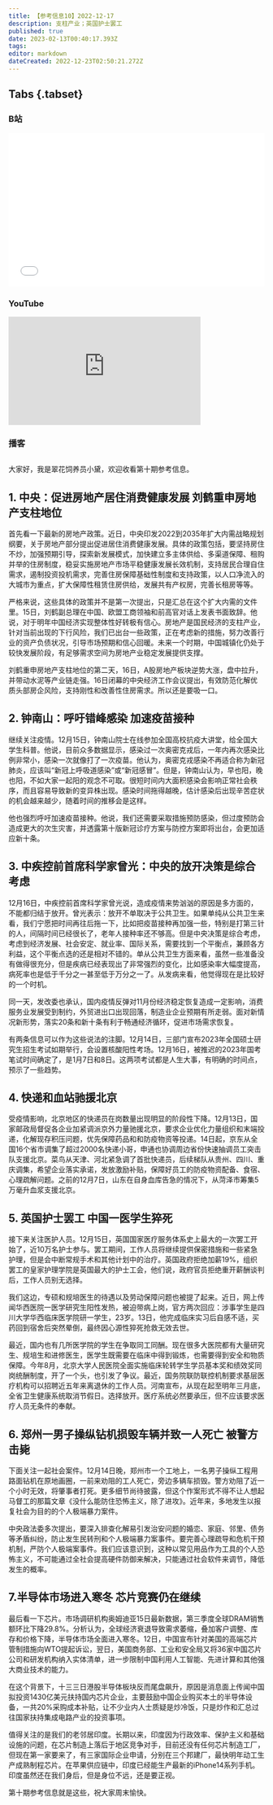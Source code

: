 ```yaml
---
title: 【参考信息10】2022-12-17
description: 支柱产业；英国护士罢工
published: true
date: 2023-02-13T00:40:17.393Z
tags: 
editor: markdown
dateCreated: 2022-12-23T02:50:21.272Z
---
```


## Tabs {.tabset}
### B站
<div style="position: relative; padding: 30% 45%;">
<iframe style="position: absolute; width: 100%; height: 100%; left: 0; top: 0;" src="//player.bilibili.com/player.html?&bvid=BV1TR4y1k7Ev&page=1&as_wide=1&high_quality=1&danmaku=1" scrolling="no" border="0" frameborder="no" framespacing="0" allowfullscreen="true"></iframe>
</div>

### YouTube
<div style="position: relative; padding-bottom: calc(56.25% * 0.75); /* 16:9 */ width: 75%; height: 0;">
<iframe style="position: absolute; top: 0; left: 0; width: 100%; height: 100%;" src="https://www.youtube-nocookie.com/embed/yR2COaf0Pxw" title="YouTube video player" frameborder="0" allow="accelerometer; autoplay; clipboard-write; encrypted-media; gyroscope; picture-in-picture" allowfullscreen></iframe>
</div>
  
### 播客
<div class="podcast-player"></div>

## 

大家好，我是翠花饲养员小黛，欢迎收看第十期参考信息。

## 1. 中央：促进房地产居住消费健康发展 刘鹤重申房地产支柱地位

首先看一下最新的房地产政策。近日，中央印发2022到2035年扩大内需战略规划纲要，关于房地产部分提出促进居住消费健康发展。具体的政策包括，要坚持房住不炒，加强预期引导，探索新发展模式，加快建立多主体供给、多渠道保障、租购并举的住房制度，稳妥实施房地产市场平稳健康发展长效机制，支持居民合理自住需求，遏制投资投机需求，完善住房保障基础性制度和支持政策，以人口净流入的大城市为重点，扩大保障性租赁住房供给，发展共有产权房，完善长租房等等。

严格来说，这些具体的政策并不是第一次提出，只是汇总在这个扩大内需的文件里。15日，刘鹤副总理在中国、欧盟工商领袖和前高官对话上发表书面致辞。他说，对于明年中国经济实现整体性好转极有信心。房地产是国民经济的支柱产业，针对当前出现的下行风险，我们已出台一些政策，正在考虑新的措施，努力改善行业的资产负债状况，引导市场预期和信心回暖。未来一个时期，中国城镇化仍处于较快发展阶段，有足够需求空间为房地产业稳定发展提供支撑。

刘鹤重申房地产支柱地位的第二天，16日，A股房地产板块逆势大涨，盘中拉升，并带动水泥等产业链走强。16日闭幕的中央经济工作会议提出，有效防范化解优质头部房企风险，支持刚性和改善性住房需求。所以还是要吸一口。

## 2. 钟南山：呼吁错峰感染 加速疫苗接种

继续关注疫情。12月15日，钟南山院士在线参加全国高校抗疫大讲堂，给全国大学生科普。他说，目前众多数据显示，感染过一次奥密克戎后，一年内再次感染比例非常小，感染一次就像打了一次疫苗。他认为，奥密克戎感染不再适合称为新冠肺炎，应该叫“新冠上呼吸道感染”或“新冠感冒”。但是，钟南山认为，早也阳，晚也阳，不如大家一起阳的观念不可取。很短时间内大面积感染会影响正常社会秩序，而且容易导致新的变异株出现。感染时间拖得越晚，估计感染后出现辛苦症状的机会越来越少，随着时间的推移会是这样。

他也强烈呼吁加速疫苗接种。他说，我们还需要采取措施预防感染，但过度预防会造成更大的次生灾害，并透露第十版新冠诊疗方案与防控方案即将出台，会更加适应新十条。

## 3. 中疾控前首席科学家曾光：中央的放开决策是综合考虑

12月16日，中疾控前首席科学家曾光说，造成疫情来势汹汹的原因是多方面的，不能都归结于放开。曾光表示：放开不单取决于公共卫生。如果单纯从公共卫生来看，我们宁愿把时间再往后拖一下，比如把疫苗接种再加强一些，特别是打第三针的人，间隔时间已经很长了，老年人接种率还不够高。但是中央决策是综合考虑，考虑到经济发展、社会安定、就业率、国际关系，需要找到一个平衡点，兼顾各方利益，这个平衡点选的还是相对不错的。单从公共卫生方面来看，虽然一些准备没有做得很充分，但是疾病已经表现出了非常强烈的变化，比如感染率大幅度提高，病死率也是低于千分之一甚至低于万分之一了。从发病来看，他觉得现在是比较好的一个时机。

同一天，发改委也承认，国内疫情反弹对11月份经济稳定恢复造成一定影响，消费服务业发展受到制约，外贸进出口出现回落，制造业企业预期有所走弱。面对新情况新形势，落实20条和新十条有利于畅通经济循环，促进市场需求恢复。

有两条信息可以作为这些说法的注脚。12月14日，三部门宣布2023年全国硕士研究生招生考试如期举行，会设置核酸阳性考场。12月16日，被推迟的2023年国考笔试时间确定了，是1月7日和8日。这两项考试都是人生大事，有明确的时间点，预示了一些趋势。

## 4. 快递和血站驰援北京

受疫情影响，北京地区的快递员在岗数量出现明显的阶段性下降。12月13日，国家邮政局督促各企业加紧调派京外力量驰援北京，要求企业优化力量组织和末端投递，化解现存积压问题，优先保障药品和和防疫物资等投递。14日起，京东从全国16个省市调集了超过2000名快递小哥，申通也协调周边省份快速抽调员工突击队支援北京。菜鸟从天津、河北紧急调了首批快递员，后续梯队从贵州、四川、重庆调集，希望企业落实承诺，发放激励补贴，保障好员工的防疫物资配备、食宿、心理疏解问题。之前的12月7日，山东在自身血库告急的情况下，从菏泽市筹集5万毫升血浆支援北京。

## 5. 英国护士罢工 中国一医学生猝死

接下来关注医护人员。12月15日，英国国家医疗服务体系史上最大的一次罢工开始了，近10万名护士参与。罢工期间，工作人员将继续提供保密措施和一些紧急护理，但是会中断常规手术和其他计划中的治疗。英国政府拒绝加薪19%，组织罢工的皇家护理学院是英国最大的护士工会，他们说，政府官员拒绝重开薪酬谈判后，工作人员别无选择。

我们这边，专硕和规培医生的待遇以及劳动保障问题也被提了起来。近日，网上传闻华西医院一医学研究生阳性发热，被迫带病上岗，官方两次回应：涉事学生是四川大学华西临床医学院研一学生，23岁。13日，他完成临床实习后自感不适，买药回到宿舍后突然晕倒，最终因心源性猝死抢救无效去世。

最近，国内也有几所医学院的学生在争取同工同酬。现在很多大医院都有大量研究生、规培生和进修医生，医学生既需要在临床中得到锻炼，也需要得到安全和物质保障。今年8月，北京大学人民医院全面实施临床轮转学生学员基本奖和绩效奖同岗统酬制度，开了一个头，也引发了争议。最近，国务院联防联控机制要求基层医疗机构可以招聘近五年来离退休的工作人员。河南宣布，从现在起至明年三月底，全省卫生健康系统取消节假日。选择放开。医疗系统必然要承压，但不应该要求医疗人员无条件的奉献。

## 6. 郑州一男子操纵钻机损毁车辆并致一人死亡 被警方击毙

下面关注一起社会案件。12月14日晚，郑州市一个工地上，一名男子操纵工程用路面钻机在原地画圈，一前来劝阻的工人死亡，旁边多辆车损毁。警方劝阻了近一个小时无效，将肇事者打死。更多细节尚待披露，但这个作案形式不得不让人想起马督工的那篇文章《没什么能防住恐怖主义，除了进攻》。近年来，多地发生以报复社会为目的的个人极端暴力案件。

中央政法委多次提出，要深入排查化解易引发治安问题的婚恋、家庭、邻里、债务等矛盾纠纷，防止发生民转刑和个人极端暴力案事件。要完善心理疏导和危机干预机制，严防个人极端案事件。我们应该意识到，这种以常见用品作为工具的个人恐怖主义，不可能通过全社会提高硬件防御来解决，只能通过社会软件来调节，降低发生的概率。

## 7.半导体市场进入寒冬 芯片竞赛仍在继续

最后看一下芯片。市场调研机构奥姆迪亚15日最新数据，第三季度全球DRAM销售额环比下降29.8%。分析认为，全球经济衰退导致需求萎缩，叠加客户调整、库存和价格下降，半导体市场全面进入寒冬。12日，中国宣布针对美国的高端芯片管制措施向WTO提起诉讼，翌日，美国商务部、工业和安全局又将36家中国芯片公司和研发机构纳入实体清单，进一步限制中国利用人工智能、先进计算和其他强大商业技术的能力。

在这个背景下，十三三日港股半导体板块反而尾盘飙升，原因是消息面上传闻中国拟投资1430亿美元扶持国内芯片企业，主要鼓励中国企业购买本土的半导体设备，一共20%采购成本补贴，让不少业内人士质疑是炒冷饭，只是炒作和汇总过往国家扶持集成电路产业的投资事项。

值得关注的是我们的老邻居印度。长期以来，印度因为行政效率、保护主义和基础设施的问题，在芯片制造上落后于地区竞争对手，目前还没有任何芯片制造工厂，但现在第一家要来了，有三家国际企业申请，分别在三个邦建厂，最快明年动工生产成熟制程芯片。在苹果供应链中，印度已经能生产最新的iPhone14系列手机。印度虽然还在我们身后，但是身位不远，还是要正视。

第十期参考信息就是这些，祝大家周末愉快。

